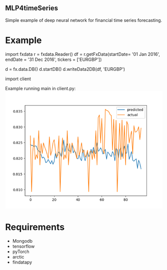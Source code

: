 ## MLP4timeSeries
Simple example of deep neural network for financial time series forecasting.

# Example
import fxdata
r = fxdata.Reader()
df = r.getFxData(startDate= '01 Jan 2016', endDate = '31 Dec 2016', tickers = ['EURGBP'])

d = fx.data.DB()
d.startDB()
d.writeData2DB(df, 'EURGBP')

import client

Example running main in client.py:
![act_v_predict](https://github.com/1nwonknu/MLP4timeSeries/blob/master/actual_v_predicted.png "EUR/GBP Exchange rate")

# Requirements
- Mongodb
- tensorflow
- pyTorch
- arctic
- findatapy
